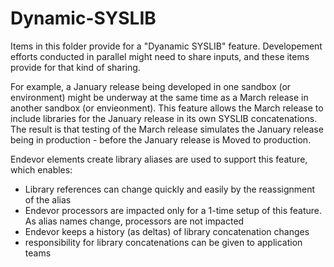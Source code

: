 # Dynamic-SYSLIB

Items in this folder provide for a "Dyanamic SYSLIB" feature. Developement efforts conducted in parallel might need to share inputs, and these items provide for that kind of sharing. 

For example, a January release being developed in one sandbox (or environment) might be underway at the same time as a March release in another sandbox (or envieonment). This feature allows the March release to include libraries for the January release in its own SYSLIB concatenations. The result is that testing of the March release simulates the January release being in production - before the January release is Moved to production.

Endevor elements create library aliases are used to support this feature, which enables:
  - Library references can change quickly and easily by the reassignment of the alias
  - Endevor processors are impacted only for a 1-time setup of this feature. As alias names change, processors are not impacted
  - Endevor keeps a history (as deltas) of library concatenation changes
  - responsibility for library concatenations can be given to application teams
